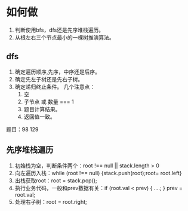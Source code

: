 # 如何做
1. 判断使用bfs，dfs还是先序堆栈遍历。
2. 从根左右三个节点最小的一棵树推演算法。

## dfs
1. 确定遍历顺序,先序，中序还是后序。
2. 确定先左子树还是先右子树。
3. 确定递归终止条件。
    几个注意点：
    1. 空
    2. 子节点 或 数量 === 1
    3. 题目计算结果。
    4. 返回值一致。

题目：98 129


## 先序堆栈遍历
1. 初始栈为空，判断条件两个：root !== null || stack.length > 0
2. 向左遍历入栈：while (root !== null) {stack.push(root);root= root.left}
3. 出栈获取root：root = stack.pop();
4. 执行业务代码，一般和prev数据有关：if (root.val < prev) { ....; } prev = root.val;
5. 处理右子树：root = root.right;

